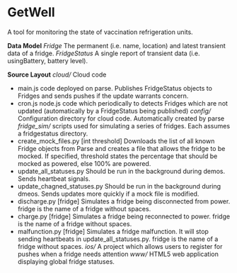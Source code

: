 GetWell
=======

A tool for monitoring the state of vaccination refrigeration units.

**Data Model**
*Fridge* The permanent (i.e. name, location) and latest transient data
  of a fridge.
*FridgeStatus* A single report of transient data (i.e. usingBattery,
battery level).

**Source Layout**
*cloud/* Cloud code
  - main.js code deployed on parse. Publishes FridgeStatus objects to Fridges 
    and sends pushes if the update warrants concern.
  - cron.js node.js code which periodically to detects Fridges which are not
    updated (automatically by a FridgeStatus being published)
*config/* Configuration directory for cloud code. Automatically created
by parse
*fridge_sim/* scripts used for simulating a series of fridges. Each
assumes a fridgestatus directory.
  - create_mock_files.py [int threshold] Downloads the list of all known
    Fridge objects from Parse and creates a file that allows the fridge
    to be mocked. If specified, threshold states the percentage that
    should be mocked as powered, else 100% are powered.
  - update_all_statuses.py Should be run in the background during demos.
    Sends heartbeat signals.
  - update_chagned_statuses.py Should be run in the background during
    dmeos. Sends updates more quickly if a mock file is modified.
  - discharge.py [fridge] Simulates a fridge being disconnected from
    power. fridge is the name of a fridge without spaces.
  - charge.py [fridge] Simulates a fridge being reconnected to power.
    fridge is the name of a fridge without spaces.
  - malfunction.py [fridge] Simulates a fridge malfunction. It will stop
    sending heartbeats in update_all_statuses.py. fridge is the name of
    a fridge without spaces.
*ios/* A project which allows users to register for pushes when a fridge
needs attention
*www/* HTML5 web application displaying global fridge statuses.
